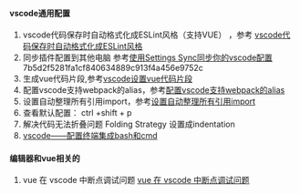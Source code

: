 #### vscode通用配置
1. vscode代码保存时自动格式化成ESLint风格（支持VUE） ，参考 [vscode代码保存时自动格式化成ESLint风格](https://www.jianshu.com/p/68dbca4a9a11)  
2. 同步插件配置到其他电脑 参考[使用Settings Sync同步你的vscode配置](https://www.jianshu.com/p/3470c040c050)  
7b5d2f5281fa1cf840634889c913f4a456e9752c
3. 生成vue代码片段,参考[vscode设置vue代码片段](https://segmentfault.com/a/1190000015336481) 
4. 配置vscode支持webpack的alias，参考[配置vscode支持webpack的alias](https://www.jianshu.com/p/552eac30ddbf)
5. 设置自动整理所有引用import，参考[设置自动整理所有引用import](https://blog.csdn.net/Synup/article/details/97498823?utm_medium=distribute.pc_relevant.none-task-blog-BlogCommendFromMachineLearnPai2-1.channel_param&depth_1-utm_source=distribute.pc_relevant.none-task-blog-BlogCommendFromMachineLearnPai2-1.channel_param)
6. 查看默认配置： ctrl +shift + p
7. 解决代码无法折叠问题  Folding Strategy 设置成indentation
8. [vscode——配置终端集成bash和cmd](https://www.cnblogs.com/wangyang0210/p/11008206.html)

#### 编辑器和vue相关的
1. vue 在 vscode 中断点调试问题
   [vue 在 vscode 中断点调试问题](https://www.jianshu.com/p/d3329e9cd126) 

